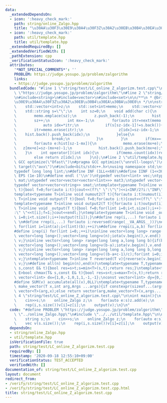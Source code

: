 ```yaml
---
data:
  _extendedDependsOn:
  - icon: ':heavy_check_mark:'
    path: string/online_Zalgo.hpp
    title: "\u30AA\u30F3\u30E9\u30A4\u30F3Z\u30A2\u30EB\u30B4\u30EA\u30BA\u30E0"
  - icon: ':heavy_check_mark:'
    path: util/template.hpp
    title: util/template.hpp
  _extendedRequiredBy: []
  _extendedVerifiedWith: []
  _pathExtension: cpp
  _verificationStatusIcon: ':heavy_check_mark:'
  attributes:
    '*NOT_SPECIAL_COMMENTS*': ''
    PROBLEM: https://judge.yosupo.jp/problem/zalgorithm
    links:
    - https://judge.yosupo.jp/problem/zalgorithm
  bundledCode: "#line 1 \"string/test/LC_online_Z_algorizm.test.cpp\"\n#define PROBLEM\
    \ \"https://judge.yosupo.jp/problem/zalgorithm\"\n#line 2 \"string/online_Zalgo.hpp\"\
    \n#include<string>\n#include<vector>\n#include<set>\n\n/**\n * @brief \u30AA\u30F3\
    \u30E9\u30A4\u30F3Z\u30A2\u30EB\u30B4\u30EA\u30BA\u30E0\n */\n\nstruct online_Zalgo{\n\
    \    std::vector<int>z;\n    std::set<int>memo;\n    std::vector<std::vector<int>>hist;\n\
    \    std::string s=\"\";\n    int sz=0;\n    void add(char c){\n        s+=c;\n\
    \        memo.emplace(sz);\n        z.push_back(-1);\n        hist.push_back(std::vector<int>());\n\
    \        sz++;\n        int mx=-1;\n        for(auto itr=next(memo.begin(),1);itr!=memo.end();){\n\
    \            auto idx=*itr;\n            if(s[sz-idx-1]!=s.back()){\n        \
    \        itr=memo.erase(itr);\n                z[idx]=sz-idx-1;\n            \
    \    hist.back().push_back(idx);\n            }else{\n                mx=idx;\n\
    \                break;\n            }\n        }\n        if(mx==-1)return;\n\
    \        for(auto e:hist[sz-1-mx]){\n            memo.erase(mx+e);\n         \
    \   z[mx+e]=sz-(mx+e)-1;\n            hist.back().push_back(mx+e);\n        }\n\
    \    }\n    int operator[](int idx){\n        if(memo.count(idx))return sz-idx;\n\
    \        else return z[idx];\n    }\n};\n#line 2 \"util/template.hpp\"\n#pragma\
    \ GCC optimize(\"Ofast\")\n#pragma GCC optimize(\"unroll-loops\")\n#pragma GCC\
    \ target(\"avx\")\n#include<bits/stdc++.h>\nusing namespace std;\nstruct __INIT__{__INIT__(){cin.tie(0);ios::sync_with_stdio(false);cout<<fixed<<setprecision(15);}}__INIT__;\n\
    typedef long long lint;\n#define INF (1LL<<60)\n#define IINF (1<<30)\n#define\
    \ EPS (1e-10)\n#define endl ('\\n')\ntypedef vector<lint> vec;\ntypedef vector<vector<lint>>\
    \ mat;\ntypedef vector<vector<vector<lint>>> mat3;\ntypedef vector<string> svec;\n\
    typedef vector<vector<string>> smat;\ntemplate<typename T>inline void numout(T\
    \ t){bool f=0;for(auto i:t){cout<<(f?\" \":\"\")<<i<INF/2?i:\"INF\";f=1;}cout<<endl;}\n\
    template<typename T>inline void numout2(T t){for(auto i:t)numout(i);}\ntemplate<typename\
    \ T>inline void output(T t){bool f=0;for(auto i:t){cout<<(f?\" \":\"\")<<i;f=1;}cout<<endl;}\n\
    template<typename T>inline void output2(T t){for(auto i:t)output(i);}\ntemplate<typename\
    \ T>inline void _output(T t){bool f=0;for(lint i=0;i<t.size();i++){cout<<f?\"\"\
    :\" \"<<t[i];f=1;}cout<<endl;}\ntemplate<typename T>inline void _output2(T t){for(lint\
    \ i=0;i<t.size();i++)output(t[i]);}\n#define rep(i,...) for(auto i:range(__VA_ARGS__))\
    \ \n#define rrep(i,...) for(auto i:reversed(range(__VA_ARGS__)))\n#define repi(i,a,b)\
    \ for(lint i=lint(a);i<(lint)(b);++i)\n#define rrepi(i,a,b) for(lint i=lint(b)-1;i>=lint(a);--i)\n\
    #define irep(i) for(lint i=0;;++i)\ninline vector<long long> range(long long n){if(n<=0)return\
    \ vector<long long>();vector<long long>v(n);iota(v.begin(),v.end(),0LL);return\
    \ v;}\ninline vector<long long> range(long long a,long long b){if(b<=a)return\
    \ vector<long long>();vector<long long>v(b-a);iota(v.begin(),v.end(),a);return\
    \ v;}\ninline vector<long long> range(long long a,long long b,long long c){if((b-a+c-1)/c<=0)return\
    \ vector<long long>();vector<long long>v((b-a+c-1)/c);for(int i=0;i<(int)v.size();++i)v[i]=i?v[i-1]+c:a;return\
    \ v;}\ntemplate<typename T>inline T reversed(T v){reverse(v.begin(),v.end());return\
    \ v;}\n#define all(n) begin(n),end(n)\ntemplate<typename T,typename E>bool chmin(T&\
    \ s,const E& t){bool res=s>t;s=min<T>(s,t);return res;}\ntemplate<typename T,typename\
    \ E>bool chmax(T& s,const E& t){bool res=s<t;s=max<T>(s,t);return res;}\nconst\
    \ vector<lint> dx={1,0,-1,0,1,1,-1,-1};\nconst vector<lint> dy={0,1,0,-1,1,-1,1,-1};\n\
    #define SUM(v) accumulate(all(v),0LL)\ntemplate<typename T,typename ...Args>auto\
    \ make_vector(T x,int arg,Args ...args){if constexpr(sizeof...(args)==0)return\
    \ vector<T>(arg,x);else return vector(arg,make_vector<T>(x,args...));}\n#line\
    \ 4 \"string/test/LC_online_Z_algorizm.test.cpp\"\n\nint main(){\n    string s;\n\
    \    cin>>s;\n    online_Zalgo z;\n    for(auto e:s)z.add(e);\n    vec v(s.size());\n\
    \    rep(i,s.size())v[i]=z[i];\n    output(v);\n}\n"
  code: "#define PROBLEM \"https://judge.yosupo.jp/problem/zalgorithm\"\n#include\
    \ \"../online_Zalgo.hpp\"\n#include \"../../util/template.hpp\"\n\nint main(){\n\
    \    string s;\n    cin>>s;\n    online_Zalgo z;\n    for(auto e:s)z.add(e);\n\
    \    vec v(s.size());\n    rep(i,s.size())v[i]=z[i];\n    output(v);\n}"
  dependsOn:
  - string/online_Zalgo.hpp
  - util/template.hpp
  isVerificationFile: true
  path: string/test/LC_online_Z_algorizm.test.cpp
  requiredBy: []
  timestamp: '2020-09-18 12:55:10+09:00'
  verificationStatus: TEST_ACCEPTED
  verifiedWith: []
documentation_of: string/test/LC_online_Z_algorizm.test.cpp
layout: document
redirect_from:
- /verify/string/test/LC_online_Z_algorizm.test.cpp
- /verify/string/test/LC_online_Z_algorizm.test.cpp.html
title: string/test/LC_online_Z_algorizm.test.cpp
---
```


